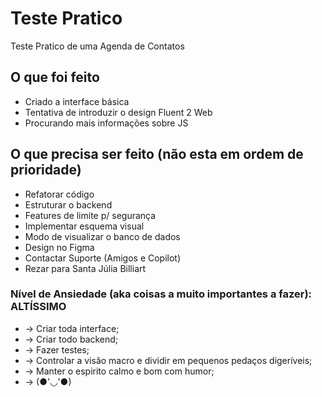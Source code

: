 # Teste Pratico

Teste Pratico de uma Agenda de Contatos

## O que foi feito

* Criado a interface básica
* Tentativa de introduzir o design Fluent 2 Web
* Procurando mais informações sobre JS

## O que precisa ser feito (não esta em ordem de prioridade)

* Refatorar código
* Estruturar o backend
* Features de limite p/ segurança
* Implementar esquema visual
* Modo de visualizar o banco de dados
* Design no Figma
* Contactar Suporte (Amigos e Copilot)
* Rezar para Santa Júlia Billiart

### Nível de Ansiedade (aka coisas a muito importantes a fazer): ALTÍSSIMO

* -> Criar toda interface;
* -> Criar todo backend;
* -> Fazer testes;
* -> Controlar a visão macro e dividir em pequenos pedaços digeríveis;
* -> Manter o espirito calmo e bom com humor;
* -> (●'◡'●)
